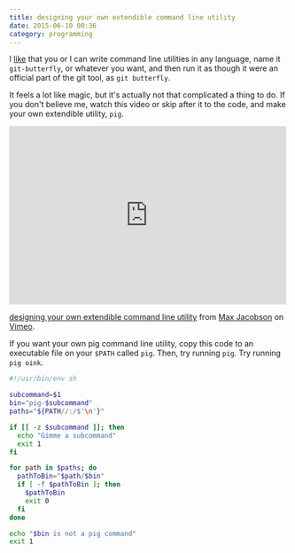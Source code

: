 ```yaml
---
title: designing your own extendible command line utility
date: 2015-06-10 00:36
category: programming
---
```


I [like][] that you or I can write command line utilities in any language, name
it `git-butterfly`, or whatever you want, and then run it as though it were an
official part of the git tool, as `git butterfly`.

[like]: /2015/improved-commit-squashing/

It feels a lot like magic, but it's actually not that complicated a thing to do.
If you don't believe me, watch this video or skip after it to the code, and make
your own extendible utility, `pig`.

<iframe src="https://player.vimeo.com/video/130172467?color=c9ff23&title=0&byline=0&portrait=0" width="500" height="322" frameborder="0" webkitallowfullscreen mozallowfullscreen allowfullscreen></iframe> <p><a href="https://vimeo.com/130172467">designing your own extendible command line utility</a> from <a href="https://vimeo.com/maxjacobson">Max Jacobson</a> on <a href="https://vimeo.com">Vimeo</a>.</p>

If you want your own pig command line utility, copy this code to an executable
file on your `$PATH` called `pig`. Then, try running `pig`. Try running
`pig oink`.

```sh
#!/usr/bin/env sh

subcommand=$1
bin="pig-$subcommand"
paths="${PATH//:/$'\n'}"

if [[ -z $subcommand ]]; then
  echo "Gimme a subcommand"
  exit 1
fi

for path in $paths; do
  pathToBin="$path/$bin"
  if [ -f $pathToBin ]; then
    $pathToBin
    exit 0
  fi
done

echo "$bin is not a pig command"
exit 1
```
